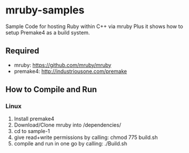 mruby-samples
=============

Sample Code for hosting Ruby within C++ via mruby
Plus it shows how to setup Premake4 as a build system.

## Required
* mruby: https://github.com/mruby/mruby
* premake4: http://industriousone.com/premake

## How to Compile and Run

### Linux
1. Install premake4
2. Download/Clone mruby into /dependencies/
3. cd to sample-1
4. give read+write permissions by calling: chmod 775 build.sh
5. compile and run in one go by calling: ./Build.sh

